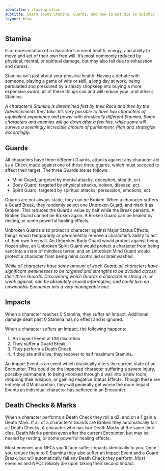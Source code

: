 ```yaml
---
identifier: staying-alive
subtitle: Learn about Stamina, Guards, and how to not die so quickly
layout: blog
---
```

## Stamina
Is a representation of a character’s current health, energy, and ability to move and act of their own free will. It’s most commonly reduced by physical, mental, or spiritual damage, but may also fall due to exhaustion and duress. 

Stamina isn’t just about your physical health. Having a debate with someone, playing a game of wits or skill, a long day at work, being persuaded and pressured by a sleazy shopkeep into buying a more expensive sword, all of these things can and will reduce your, and other’s, Stamina.

*A character’s Stamina is determined first by their Race and then by the Advancements they take. It’s very possible to have two characters of equivalent experience and power with drastically different Stamina. Some characters and enemies will go down after a few hits, while some will survive a seemingly incredible amount of punishment. Plan and strategize accordingly.*



## Guards
All characters have three different Guards, attacks against any character act as a Check made against one of these three guards, which must succeed to affect their target. 
The three Guards are as follows:


* Mind Guard, targeted by mental attacks, deception, stealth, ect.
* Body Guard, targeted by physical attacks, poison, disease, ect.
* Spirit Guard, targeted by spiritual attacks, persuasion, emotions, ect.

Guards are not always static, they can be Broken. When a character suffers a Guard Break, they randomly select one Unbroken Guard, and mark it as Broken. This reduces the Guard’s value by half while the Break persists. A Broken Guard cannot be Broken again. A Broken Guard can be healed by resting, or some powerful healing effects.

Unbroken Guards also protect a character against Major Status Effects, things which temporarily or permanently remove a character’s ability to act of their own free will. An Unbroken Body Guard would protect against being frozen alive, an Unbroken Spirit Guard would protect a character from being sent into a state of mindless terror, and an Unbroken Mind Guard would protect a character from being mind controlled or brainwashed.

*While all characters have some amount of each Guard, all characters have significant weaknesses to be targeted and strengths to be avoided across their three Guards. Discovering which Guards a character is strong in, or weak against, can be absolutely crucial information, and could turn an unwinnable Encounter into a very manageable one.*


## Impacts
When a character reaches 0 Stamina, they suffer an Impact. Additional damage dealt past 0 Stamina has no effect and is ignored.

When a character suffers an Impact, the following happens:
1. An Impact Event at GM discretion.
2. They suffer a Guard Break.
3. They perform a Death Check.
4. If they are still alive, they recover to half maximum Stamina.

An Impact Event is an event which drastically alters the current state of an Encounter. This could be the Impacted character suffering a severe injury, possibly permanent, to being knocked through a wall into a new room, dropping their weapon, or gaining negative Status Effects. Though these are entirely at GM discretion, they will generally get worse the more Impact Events an individual character has suffered in an Encounter.


## Death Checks & Marks
When a character performs a Death Check they roll a d2, and on a 1 gain a Death Mark. If all of a character’s Guards are Broken they automatically fail all Death Checks. A character who has two Death Marks at the same time dies. Death Marks persist even after the current Encounter, but may be healed by resting, or some powerful healing effects.

Most enemies and NPCs you'll face suffer Impacts identically to you. Once you reduce them to 0 Stamina they also suffer an Impact Event and a Guard Break, but will automatically fail any Death Check they perform. Most enemies and NPCs reliably die upon taking their second Impact.

